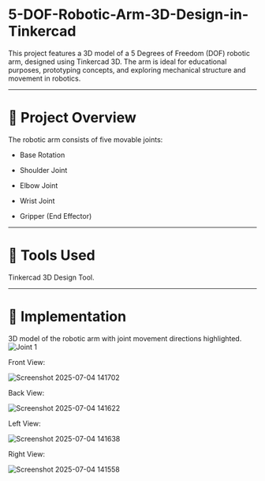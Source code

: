 # 5-DOF-Robotic-Arm-3D-Design-in-Tinkercad
This project features a 3D model of a 5 Degrees of Freedom (DOF) robotic arm, designed using Tinkercad 3D. The arm is ideal for educational purposes, prototyping concepts, and exploring mechanical structure and movement in robotics.

---

# 📌 Project Overview
The robotic arm consists of five movable joints:

- Base Rotation

- Shoulder Joint

- Elbow Joint

- Wrist Joint

- Gripper (End Effector)

---

# 🧰 Tools Used
Tinkercad 3D Design Tool.

---

# 🧩 Implementation

3D model of the robotic arm with joint movement directions highlighted.
![Joint 1](https://github.com/user-attachments/assets/874c5488-a20b-431f-a14a-fe20cf0b52fb)


Front View: 

![Screenshot 2025-07-04 141702](https://github.com/user-attachments/assets/5dfc03a5-4eaa-4dec-bee3-795a04122ae1)


Back View: 

![Screenshot 2025-07-04 141622](https://github.com/user-attachments/assets/c9923c67-be2c-4534-81e6-e00c8265c05c)

Left View: 

![Screenshot 2025-07-04 141638](https://github.com/user-attachments/assets/0dc5fb63-33c8-49a5-82c4-350fdda8598e)

Right View: 

![Screenshot 2025-07-04 141558](https://github.com/user-attachments/assets/b6f1ec50-c6a9-4343-9dec-6db087bba6a3)

